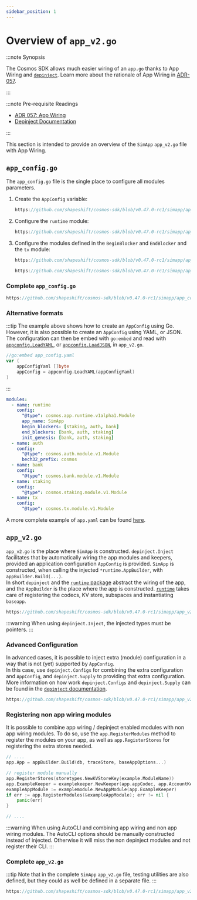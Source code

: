 ```yaml
---
sidebar_position: 1
---
```


# Overview of `app_v2.go`

:::note Synopsis

The Cosmos SDK allows much easier wiring of an `app.go` thanks to App Wiring and [`depinject`](../tooling/02-depinject.md).
Learn more about the rationale of App Wiring in [ADR-057](../architecture/adr-057-app-wiring.md).

:::

:::note Pre-requisite Readings

* [ADR 057: App Wiring](../architecture/adr-057-app-wiring.md)
* [Depinject Documentation](../tooling/02-depinject.md)

:::

This section is intended to provide an overview of the `SimApp` `app_v2.go` file with App Wiring.

## `app_config.go`

The `app_config.go` file is the single place to configure all modules parameters.

1. Create the `AppConfig` variable:

    ```go reference
    https://github.com/shapeshift/cosmos-sdk/blob/v0.47.0-rc1/simapp/app_config.go#L91-L93
    ```

2. Configure the `runtime` module:

    ```go reference
    https://github.com/shapeshift/cosmos-sdk/blob/v0.47.0-rc1/simapp/app_config.go#L94-L158
    ```

3. Configure the modules defined in the `BeginBlocker` and `EndBlocker` and the `tx` module:

    ```go reference
    https://github.com/shapeshift/cosmos-sdk/blob/v0.47.0-rc1/simapp/app_config.go#L159-L177
    ```

    ```go reference
    https://github.com/shapeshift/cosmos-sdk/blob/v0.47.0-rc1/simapp/app_config.go#L192-L194
    ```

### Complete `app_config.go`

```go reference
https://github.com/shapeshift/cosmos-sdk/blob/v0.47.0-rc1/simapp/app_config.go#L52-L254
```

### Alternative formats

:::tip
The example above shows how to create an `AppConfig` using Go. However, it is also possible to create an `AppConfig` using YAML, or JSON.  
The configuration can then be embed with `go:embed` and read with [`appconfig.LoadYAML`](https://pkg.go.dev/cosmossdk.io/core/appconfig#LoadYAML), or [`appconfig.LoadJSON`](https://pkg.go.dev/cosmossdk.io/core/appconfig#LoadJSON), in `app_v2.go`.

```go
//go:embed app_config.yaml
var (
    appConfigYaml []byte
    appConfig = appconfig.LoadYAML(appConfigYaml)
)
```

:::

```yaml
modules:
  - name: runtime
    config:
      "@type": cosmos.app.runtime.v1alpha1.Module
      app_name: SimApp
      begin_blockers: [staking, auth, bank]
      end_blockers: [bank, auth, staking]
      init_genesis: [bank, auth, staking]
  - name: auth
    config:
      "@type": cosmos.auth.module.v1.Module
      bech32_prefix: cosmos
  - name: bank
    config:
      "@type": cosmos.bank.module.v1.Module
  - name: staking
    config:
      "@type": cosmos.staking.module.v1.Module
  - name: tx
    config:
      "@type": cosmos.tx.module.v1.Module
```

A more complete example of `app.yaml` can be found [here](https://github.com/shapeshift/cosmos-sdk/blob/91b1d83f1339e235a1dfa929ecc00084101a19e3/simapp/app.yaml).

## `app_v2.go`

`app_v2.go` is the place where `SimApp` is constructed. `depinject.Inject` facilitates that by automatically wiring the app modules and keepers, provided an application configuration `AppConfig` is provided. `SimApp` is constructed, when calling the injected `*runtime.AppBuilder`, with `appBuilder.Build(...)`.    
In short `depinject` and the [`runtime` package](https://pkg.go.dev/github.com/shapeshift/cosmos-sdk/runtime) abstract the wiring of the app, and the `AppBuilder` is the place where the app is constructed. [`runtime`](https://pkg.go.dev/github.com/shapeshift/cosmos-sdk/runtime) takes care of registering the codecs, KV store, subspaces and instantiating `baseapp`.

```go reference
https://github.com/shapeshift/cosmos-sdk/blob/v0.47.0-rc1/simapp/app_v2.go#L158-L291
```

:::warning
When using `depinject.Inject`, the injected types must be pointers.
:::

### Advanced Configuration

In advanced cases, it is possible to inject extra (module) configuration in a way that is not (yet) supported by `AppConfig`.  
In this case, use `depinject.Configs` for combining the extra configuration and `AppConfig`, and `depinject.Supply` to providing that extra configuration.
More information on how work `depinject.Configs` and `depinject.Supply` can be found in the [`depinject` documentation](https://pkg.go.dev/cosmossdk.io/depinject).

```go reference
https://github.com/shapeshift/cosmos-sdk/blob/v0.47.0-rc1/simapp/app_v2.go#L186-L216
```

### Registering non app wiring modules

It is possible to combine app wiring / depinject enabled modules with non app wiring modules.
To do so, use the `app.RegisterModules` method to register the modules on your app, as well as `app.RegisterStores` for registering the extra stores needed.

```go
// ....
app.App = appBuilder.Build(db, traceStore, baseAppOptions...)

// register module manually
app.RegisterStores(storetypes.NewKVStoreKey(example.ModuleName))
app.ExampleKeeper = examplekeeper.NewKeeper(app.appCodec, app.AccountKeeper.AddressCodec(), runtime.NewKVStoreService(app.GetKey(example.ModuleName)), authtypes.NewModuleAddress(govtypes.ModuleName).String())
exampleAppModule := examplemodule.NewAppModule(app.ExampleKeeper)
if err := app.RegisterModules(&exampleAppModule); err != nil {
	panic(err)
}

// ....
```

:::warning
When using AutoCLI and combining app wiring and non app wiring modules. The AutoCLI options should be manually constructed instead of injected.
Otherwise it will miss the non depinject modules and not register their CLI.
:::

### Complete `app_v2.go`

:::tip
Note that in the complete `SimApp` `app_v2.go` file, testing utilities are also defined, but they could as well be defined in a separate file.
:::

```go reference
https://github.com/shapeshift/cosmos-sdk/blob/v0.47.0-rc1/simapp/app_v2.go#L75-L395
```

